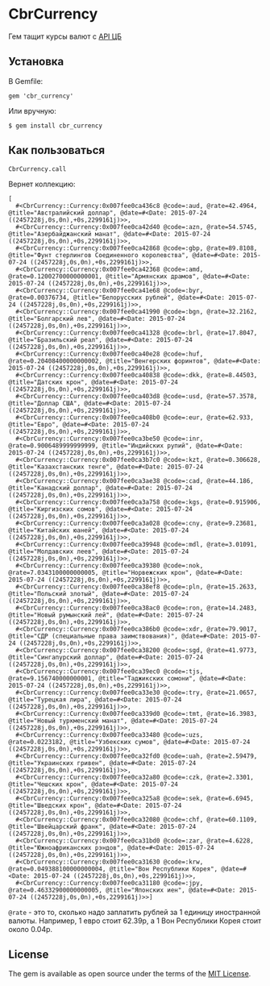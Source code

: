 # CbrCurrency

Гем тащит курсы валют с [API ЦБ](http://www.cbr.ru/scripts/XML_daily.asp)

## Установка

В Gemfile:

    gem 'cbr_currency'

Или вручную:

    $ gem install cbr_currency

## Как пользоваться

    CbrCurrency.call

Вернет коллекцию:

    [
      #<CbrCurrency::Currency:0x007fee0ca436c8 @code=:aud, @rate=42.4964, @title="Австралийский доллар", @date=#<Date: 2015-07-24 ((2457228j,0s,0n),+0s,2299161j)>>,
      #<CbrCurrency::Currency:0x007fee0ca42d40 @code=:azn, @rate=54.5745, @title="Азербайджанский манат", @date=#<Date: 2015-07-24 ((2457228j,0s,0n),+0s,2299161j)>>,
      #<CbrCurrency::Currency:0x007fee0ca42868 @code=:gbp, @rate=89.8108, @title="Фунт стерлингов Соединенного королевства", @date=#<Date: 2015-07-24 ((2457228j,0s,0n),+0s,2299161j)>>,
      #<CbrCurrency::Currency:0x007fee0ca42368 @code=:amd, @rate=0.12002700000000001, @title="Армянских драмов", @date=#<Date: 2015-07-24 ((2457228j,0s,0n),+0s,2299161j)>>,
      #<CbrCurrency::Currency:0x007fee0ca41e68 @code=:byr, @rate=0.00376734, @title="Белорусских рублей", @date=#<Date: 2015-07-24 ((2457228j,0s,0n),+0s,2299161j)>>,
      #<CbrCurrency::Currency:0x007fee0ca41990 @code=:bgn, @rate=32.2162, @title="Болгарский лев", @date=#<Date: 2015-07-24 ((2457228j,0s,0n),+0s,2299161j)>>,
      #<CbrCurrency::Currency:0x007fee0ca41328 @code=:brl, @rate=17.8047, @title="Бразильский реал", @date=#<Date: 2015-07-24 ((2457228j,0s,0n),+0s,2299161j)>>,
      #<CbrCurrency::Currency:0x007fee0ca40e28 @code=:huf, @rate=0.20408400000000002, @title="Венгерских форинтов", @date=#<Date: 2015-07-24 ((2457228j,0s,0n),+0s,2299161j)>>,
      #<CbrCurrency::Currency:0x007fee0ca40838 @code=:dkk, @rate=8.44503, @title="Датских крон", @date=#<Date: 2015-07-24 ((2457228j,0s,0n),+0s,2299161j)>>,
      #<CbrCurrency::Currency:0x007fee0ca403d8 @code=:usd, @rate=57.3578, @title="Доллар США", @date=#<Date: 2015-07-24 ((2457228j,0s,0n),+0s,2299161j)>>,
      #<CbrCurrency::Currency:0x007fee0ca408b0 @code=:eur, @rate=62.933, @title="Евро", @date=#<Date: 2015-07-24 ((2457228j,0s,0n),+0s,2299161j)>>,
      #<CbrCurrency::Currency:0x007fee0ca3be50 @code=:inr, @rate=0.9006489999999999, @title="Индийских рупий", @date=#<Date: 2015-07-24 ((2457228j,0s,0n),+0s,2299161j)>>,
      #<CbrCurrency::Currency:0x007fee0ca3b7c0 @code=:kzt, @rate=0.306628, @title="Казахстанских тенге", @date=#<Date: 2015-07-24 ((2457228j,0s,0n),+0s,2299161j)>>,
      #<CbrCurrency::Currency:0x007fee0ca3ae38 @code=:cad, @rate=44.186, @title="Канадский доллар", @date=#<Date: 2015-07-24 ((2457228j,0s,0n),+0s,2299161j)>>,
      #<CbrCurrency::Currency:0x007fee0ca3a758 @code=:kgs, @rate=0.915906, @title="Киргизских сомов", @date=#<Date: 2015-07-24 ((2457228j,0s,0n),+0s,2299161j)>>,
      #<CbrCurrency::Currency:0x007fee0ca3a028 @code=:cny, @rate=9.23681, @title="Китайских юаней", @date=#<Date: 2015-07-24 ((2457228j,0s,0n),+0s,2299161j)>>,
      #<CbrCurrency::Currency:0x007fee0ca39948 @code=:mdl, @rate=3.01091, @title="Молдавских леев", @date=#<Date: 2015-07-24 ((2457228j,0s,0n),+0s,2299161j)>>,
      #<CbrCurrency::Currency:0x007fee0ca39380 @code=:nok, @rate=7.0343100000000005, @title="Норвежских крон", @date=#<Date: 2015-07-24 ((2457228j,0s,0n),+0s,2299161j)>>,
      #<CbrCurrency::Currency:0x007fee0ca38ef8 @code=:pln, @rate=15.2633, @title="Польский злотый", @date=#<Date: 2015-07-24 ((2457228j,0s,0n),+0s,2299161j)>>,
      #<CbrCurrency::Currency:0x007fee0ca38ac0 @code=:ron, @rate=14.2483, @title="Новый румынский лей", @date=#<Date: 2015-07-24 ((2457228j,0s,0n),+0s,2299161j)>>,
      #<CbrCurrency::Currency:0x007fee0ca386b0 @code=:xdr, @rate=79.9017, @title="СДР (специальные права заимствования)", @date=#<Date: 2015-07-24 ((2457228j,0s,0n),+0s,2299161j)>>,
      #<CbrCurrency::Currency:0x007fee0ca38200 @code=:sgd, @rate=41.9773, @title="Сингапурский доллар", @date=#<Date: 2015-07-24 ((2457228j,0s,0n),+0s,2299161j)>>,
      #<CbrCurrency::Currency:0x007fee0ca39ec0 @code=:tjs, @rate=9.156740000000001, @title="Таджикских сомони", @date=#<Date: 2015-07-24 ((2457228j,0s,0n),+0s,2299161j)>>,
      #<CbrCurrency::Currency:0x007fee0ca33e30 @code=:try, @rate=21.0657, @title="Турецкая лира", @date=#<Date: 2015-07-24 ((2457228j,0s,0n),+0s,2299161j)>>,
      #<CbrCurrency::Currency:0x007fee0ca339d0 @code=:tmt, @rate=16.3983, @title="Новый туркменский манат", @date=#<Date: 2015-07-24 ((2457228j,0s,0n),+0s,2299161j)>>,
      #<CbrCurrency::Currency:0x007fee0ca33480 @code=:uzs, @rate=0.0223182, @title="Узбекских сумов", @date=#<Date: 2015-07-24 ((2457228j,0s,0n),+0s,2299161j)>>,
      #<CbrCurrency::Currency:0x007fee0ca32fd0 @code=:uah, @rate=2.59479, @title="Украинских гривен", @date=#<Date: 2015-07-24 ((2457228j,0s,0n),+0s,2299161j)>>,
      #<CbrCurrency::Currency:0x007fee0ca32a80 @code=:czk, @rate=2.3301, @title="Чешских крон", @date=#<Date: 2015-07-24 ((2457228j,0s,0n),+0s,2299161j)>>,
      #<CbrCurrency::Currency:0x007fee0ca325a8 @code=:sek, @rate=6.6945, @title="Шведских крон", @date=#<Date: 2015-07-24 ((2457228j,0s,0n),+0s,2299161j)>>,
      #<CbrCurrency::Currency:0x007fee0ca32080 @code=:chf, @rate=60.1109, @title="Швейцарский франк", @date=#<Date: 2015-07-24 ((2457228j,0s,0n),+0s,2299161j)>>,
      #<CbrCurrency::Currency:0x007fee0ca31bd0 @code=:zar, @rate=4.6228, @title="Южноафриканских рэндов", @date=#<Date: 2015-07-24 ((2457228j,0s,0n),+0s,2299161j)>>,
      #<CbrCurrency::Currency:0x007fee0ca31630 @code=:krw, @rate=0.049388100000000004, @title="Вон Республики Корея", @date=#<Date: 2015-07-24 ((2457228j,0s,0n),+0s,2299161j)>>,
      #<CbrCurrency::Currency:0x007fee0ca31180 @code=:jpy, @rate=0.46332900000000005, @title="Японских иен", @date=#<Date: 2015-07-24 ((2457228j,0s,0n),+0s,2299161j)>>]

`@rate` - это то, сколько надо заплатить рублей за 1 единицу иностранной валюты. Например, 1 евро стоит 62.39р, а 1 Вон Республики Корея стоит около 0.04р.

## License

The gem is available as open source under the terms of the [MIT License](http://opensource.org/licenses/MIT).


